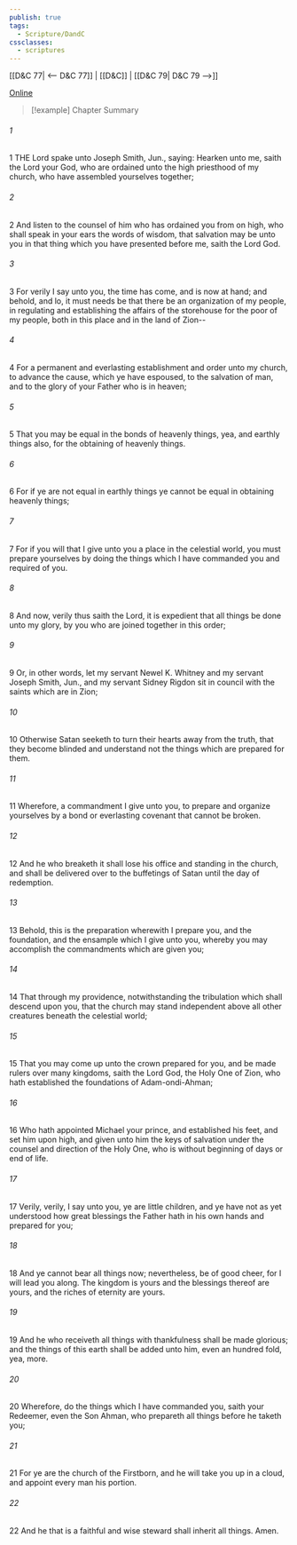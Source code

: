 ```yaml
---
publish: true
tags:
  - Scripture/DandC
cssclasses:
  - scriptures
---
```

[[D&C 77| <-- D&C 77]] | [[D&C]] | [[D&C 79| D&C 79 -->]]

[Online](https://churchofjesuschrist.org/study/scriptures/dc-testament/dc/78?lang=eng)

>[!example] Chapter Summary
>
###### 1
1 THE Lord spake unto Joseph Smith, Jun., saying: Hearken unto me, saith the Lord your God, who are ordained unto the high priesthood of my church, who have assembled yourselves together;
###### 2
2 And listen to the counsel of him who has ordained you from on high, who shall speak in your ears the words of wisdom, that salvation may be unto you in that thing which you have presented before me, saith the Lord God.
###### 3
3 For verily I say unto you, the time has come, and is now at hand; and behold, and lo, it must needs be that there be an organization of my people, in regulating and establishing the affairs of the storehouse for the poor of my people, both in this place and in the land of Zion--
###### 4
4 For a permanent and everlasting establishment and order unto my church, to advance the cause, which ye have espoused, to the salvation of man, and to the glory of your Father who is in heaven;
###### 5
5 That you may be equal in the bonds of heavenly things, yea, and earthly things also, for the obtaining of heavenly things.
###### 6
6 For if ye are not equal in earthly things ye cannot be equal in obtaining heavenly things;
###### 7
7 For if you will that I give unto you a place in the celestial world, you must prepare yourselves by doing the things which I have commanded you and required of you.
###### 8
8 And now, verily thus saith the Lord, it is expedient that all things be done unto my glory, by you who are joined together in this order;
###### 9
9 Or, in other words, let my servant Newel K. Whitney and my servant Joseph Smith, Jun., and my servant Sidney Rigdon sit in council with the saints which are in Zion;
###### 10
10 Otherwise Satan seeketh to turn their hearts away from the truth, that they become blinded and understand not the things which are prepared for them.
###### 11
11 Wherefore, a commandment I give unto you, to prepare and organize yourselves by a bond or everlasting covenant that cannot be broken.
###### 12
12 And he who breaketh it shall lose his office and standing in the church, and shall be delivered over to the buffetings of Satan until the day of redemption.
###### 13
13 Behold, this is the preparation wherewith I prepare you, and the foundation, and the ensample which I give unto you, whereby you may accomplish the commandments which are given you;
###### 14
14 That through my providence, notwithstanding the tribulation which shall descend upon you, that the church may stand independent above all other creatures beneath the celestial world;
###### 15
15 That you may come up unto the crown prepared for you, and be made rulers over many kingdoms, saith the Lord God, the Holy One of Zion, who hath established the foundations of Adam-ondi-Ahman;
###### 16
16 Who hath appointed Michael your prince, and established his feet, and set him upon high, and given unto him the keys of salvation under the counsel and direction of the Holy One, who is without beginning of days or end of life.
###### 17
17 Verily, verily, I say unto you, ye are little children, and ye have not as yet understood how great blessings the Father hath in his own hands and prepared for you;
###### 18
18 And ye cannot bear all things now; nevertheless, be of good cheer, for I will lead you along. The kingdom is yours and the blessings thereof are yours, and the riches of eternity are yours.
###### 19
19 And he who receiveth all things with thankfulness shall be made glorious; and the things of this earth shall be added unto him, even an hundred fold, yea, more.
###### 20
20 Wherefore, do the things which I have commanded you, saith your Redeemer, even the Son Ahman, who prepareth all things before he taketh you;
###### 21
21 For ye are the church of the Firstborn, and he will take you up in a cloud, and appoint every man his portion.
###### 22
22 And he that is a faithful and wise steward shall inherit all things. Amen.




